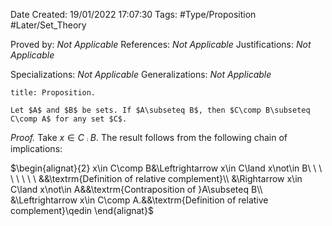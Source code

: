 <div class="topSpace"></div>

Date Created: 19/01/2022 17:07:30
Tags: #Type/Proposition #Later/Set_Theory

Proved by: _Not Applicable_
References: _Not Applicable_
Justifications: _Not Applicable_

Specializations: _Not Applicable_
Generalizations: _Not Applicable_

``` ad-Proposition
title: Proposition.

Let $A$ and $B$ be sets. If $A\subseteq B$, then $C\comp B\subseteq C\comp A$ for any set $C$.

```

<i>Proof.</i> Take $x\in C\comp B$. The result follows from the following chain of implications:

$\begin{alignat}{2}
    x\in C\comp B&\Leftrightarrow x\in C\land x\not\in B\ \ \ \ \ \ \ \ &&\textrm{Definition of relative complement}\\
    &\Rightarrow x\in C\land x\not\in A&&\textrm{Contraposition of }A\subseteq B\\
    &\Leftrightarrow x\in C\comp A.&&\textrm{Definition of relative complement}\qedin
\end{alignat}$
